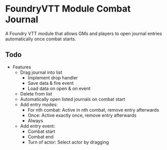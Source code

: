 # FoundryVTT Module Combat Journal

A Foundry VTT module that allows GMs and players to open journal entries automatically once combat starts.

## Todo

* Features
  * Drag journal into list
    * Implement drop handler
    * Save data & fire event
    * Load data on open & on event
  * Delete from list
  * Automatically open listed journals on combat start
  * Add entry modes:
    * For nth combat: Active in nth combat, remove entry afterwards
    * Once: Active exactly once, remove entry afterwards
    * Always
  * Add entry event:
    * Combat start
    * Combat end
    * Turn of actor: Select actor by dragging
